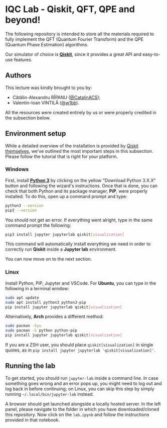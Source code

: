 # IQC Lab - Qiskit, QFT, QPE and beyond!

The following repository is intended to store all the materials required to
fully implement the QFT (Quantum Fourier Transform) and the QPE (Quantum Phase
Estimation) algorithms.

Our simulator of choice is [**Qiskit**](https://qiskit.org/), since it provides
a great API and easy-to-use features.

## Authors

This lecture was kindly brought to you by:

- Cătălin-Alexandru RÎPANU ([@CatalinACS](https://github.com/CatalinACS));
- Valentin-Ioan VINTILĂ ([@w1bb](https://github.com/w1bb)).

All the resources were created entirely by us or were properly credited in the subsection below.

## Environment setup

While a detailed overview of the installation is provided by
[Qiskit themselves](https://qiskit.org/documentation/getting_started.html),
we've outlined the most important steps in this subsection. Please follow the
tutorial that is right for your platform.

### Windows

First, install [**Python 3**](https://www.python.org/downloads/) by clicking on
the yellow "Download Python 3.X.X" button and following the wizard's
instructions. Once that is done, you can check that both Python and its package
manager, **PiP**, were properly installed. To do this, open up a command prompt
and type:

```bash
python3 --version
pip3 --version
```

You should not get an error. If everything went alright, type in the same
command prompt the following:

```bash
pip3 install jupyter jupyterlab qiskit[visualization]
```

This command will automatically install everything we need in order to correctly
run **Qiskit** inside a **Jupyter lab** environment.

You can now move on to the next section.

### Linux

Install Python, PiP, Jupyter and VSCode. For **Ubuntu**, you can type in the
following in a terminal window:

```bash
sudo apt update
sudo apt install python3 python3-pip
pip install jupyter jupyterlab qiskit[visualization]
```

Alternatively, **Arch** provides a different method:

```bash
sudo pacman -Syu
sudo pacman -S python python-pip
pip install jupyter jupyterlab qiskit[visualization]
```

If you are a ZSH user, you should place `qiskit[visualization]` in single
quotes, as in `pip install jupyter jupyterlab 'qiskit[visualization]'`.

## Running the lab

To get started, you should run `jupyter-lab` inside a command line. In case
something goes wrong and an error pops up, you might need to log out and log
back in before continuing; on Linux, you can skip this step by simply running
`~/.local/bin/jupyter-lab` instead.

A browser should get launched alongside a locally hosted server. In the left
panel, please navigate to the folder in which you have downloaded/cloned this
repository. Now click on the `lab.ipynb` and follow the instructions provided in
that notebook.
